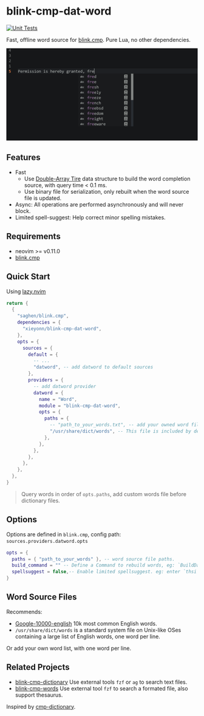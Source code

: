 # blink-cmp-dat-word

[![Unit Tests](https://github.com/xieyonn/blink-cmp-dat-word/actions/workflows/test.yaml/badge.svg?branch=main)](https://github.com/xieyonn/blink-cmp-dat-word/actions/workflows/test.yaml)

Fast, offline word source for [blink.cmp](https://github.com/Saghen/blink.cmp). Pure Lua, no other dependencies.

<img src="data/preview.png" alt="Preview Image" width="580">

## Features

- Fast
    - Use [Double-Array Tire](https://linux.thai.net/~thep/datrie/datrie.html) data structure to build the word completion source, with query time < 0.1 ms.
    - Use binary file for serialization, only rebuilt when the word source file is updated.
- Async: All operations are performed asynchronously and will never block.
- Limited spell-suggest: Help correct minor spelling mistakes.

## Requirements

- neovim >= v0.11.0
- [blink.cmp](https://github.com/Saghen/blink.cmp)

## Quick Start

Using [lazy.nvim](https://github.com/folke/lazy.nvim)

```lua
return {
  {
    "saghen/blink.cmp",
    dependencies = {
      "xieyonn/blink-cmp-dat-word",
    },
    opts = {
      sources = {
        default = {
          -- ...
          "datword", -- add datword to default sources
        },
        providers = {
          -- add datword provider
          datword = {
            name = "Word",
            module = "blink-cmp-dat-word",
            opts = {
              paths = {
                -- "path_to_your_words.txt", -- add your owned word files before dictionary.
                "/usr/share/dict/words", -- This file is included by default on Linux/macOS.
              },
            },
          },
        },
      },
    },
  },
}
```

> Query words in order of `opts.paths`, add custom words file before dictionary files.

## Options

Options are defined in `blink.cmp`, config path: `sources.providers.datword.opts`

```lua
opts = {
  paths = { "path_to_your_words" }, -- word source file paths.
  build_command = "" -- Define a Command to rebuild words, eg: `BuildDatWord`, then use `BuildDatWord!` to force rebuild cache.
  spellsuggest = false,-- Enable limited spellsuggest. eg: enter `thsi` give you `this`.
}
```

## Word Source Files

Recommends:

- [Google-10000-english](https://github.com/first20hours/google-10000-english) 10k most common English words.
- `/usr/share/dict/words` is a standard system file on Unix-like OSes containing a large list of English words, one word per line.

Or add your own word list, with one word per line.

## Related Projects

- [blink-cmp-dictionary](https://github.com/Kaiser-Yang/blink-cmp-dictionary) Use external tools `fzf` or `ag` to search text files.
- [blink-cmp-words](https://github.com/archie-judd/blink-cmp-words) Use external tool `fzf` to search a formated file, also support thesaurus.

Inspired by [cmp-dictionary](https://github.com/uga-rosa/cmp-dictionary).
